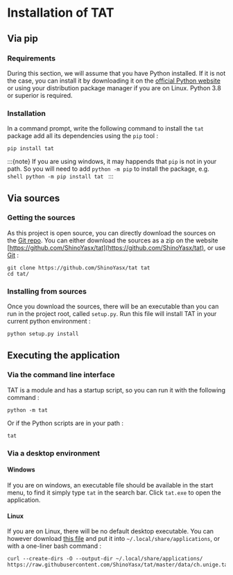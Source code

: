 # Installation of TAT

## Via pip

### Requirements

During this section, we will assume that you have Python installed. If it is not the case, you can install it by downloading it on the [official Python website](https://www.python.org/downloads/) or using your distribution package manager if you are on Linux. Python 3.8 or superior is required.

### Installation

In a command prompt, write the following command to install the `tat` package add all its dependencies using the `pip` tool :

```shell
pip install tat
```

:::{note}
If you are using windows, it may happends that `pip` is not in your path. So you will need to add `python -m pip` to install the package, e.g.
    ```shell
    python -m pip install tat
    ```
:::

## Via sources

### Getting the sources

As this project is open source, you can directly download the sources on the [Git repo](https://github.com/ShinoYasx/tat). You can either download the sources as a zip on the website [https://github.com/ShinoYasx/tat](https://github.com/ShinoYasx/tat), or use [Git](https://git-scm.com) :

```shell
git clone https://github.com/ShinoYasx/tat tat
cd tat/
```

### Installing from sources

Once you download the sources, there will be an executable than you can run in the project root, called `setup.py`. Run this file will install TAT in your current python environment :

```shell
python setup.py install
```

## Executing the application

### Via the command line interface

TAT is a module and has a startup script, so you can run it with the following command :

```shell
python -m tat
```

Or if the Python scripts are in your path :

```shell
tat
```

### Via a desktop environment

#### Windows

If you are on windows, an executable file should be available in the start menu, to find it simply type `tat` in the search bar. Click `tat.exe` to open the application.

#### Linux

If you are on Linux, there will be no default desktop executable. You can however download [this file](https://github.com/ShinoYasx/tat/blob/master/data/ch.unige.tat.desktop) and put it into `~/.local/share/applications`, or with a one-liner bash command :

```shell
curl --create-dirs -O --output-dir ~/.local/share/applications/ https://raw.githubusercontent.com/ShinoYasx/tat/master/data/ch.unige.tat.desktop
```
